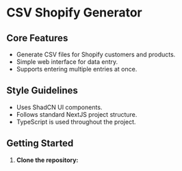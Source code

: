 # CSV Shopify Generator

## Core Features

- Generate CSV files for Shopify customers and products.
- Simple web interface for data entry.
- Supports entering multiple entries at once.

## Style Guidelines

- Uses ShadCN UI components.
- Follows standard NextJS project structure.
- TypeScript is used throughout the project.

## Getting Started

1.  **Clone the repository:**

